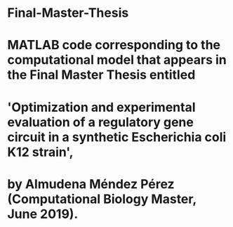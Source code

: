 # Final-Master-Thesis
# MATLAB code corresponding to the computational model that appears in the Final Master Thesis entitled 
# 'Optimization and experimental evaluation of a regulatory gene circuit in a synthetic Escherichia coli K12 strain', 
# by Almudena Méndez Pérez (Computational Biology Master, June 2019).
